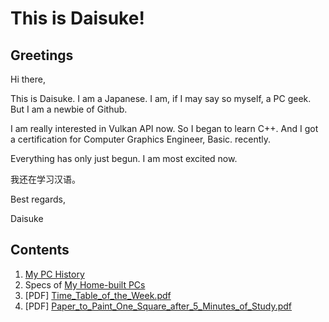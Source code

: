 # This is Daisuke!
## Greetings
Hi there,

This is Daisuke. I am a Japanese.
I am, if I may say so myself, a PC geek.
But I am a newbie of Github.

I am really interested in Vulkan API now. So I began to learn C++.
And I got a certification for Computer Graphics Engineer, Basic. recently.

Everything has only just begun. I am most excited now.

我还在学习汉语。

Best regards,

Daisuke

## Contents
1. [My PC History](https://github.com/dicekshin/hello-world/blob/master/MyPCHistory.md "My PC History")
2. Specs of [My Home-built PCs](https://github.com/dicekshin/hello-world/blob/master/MyHomebuiltPCs.md "My Home-built PCs")
3. [PDF] [Time_Table_of_the_Week.pdf](https://github.com/dicekshin/hello-world/blob/master/PDFs/Time_Table_of_the_Week.pdf "Time Table of the Week.pdf")
4. [PDF] [Paper_to_Paint_One_Square_after_5_Minutes_of_Study.pdf](https://github.com/dicekshin/hello-world/blob/master/PDFs/Paper_to_Paint_One_Square_after_5_Minutes_of_Study.pdf "Paper_to_Paint_One_Square_after_5_Minutes_of_Study.pdf")
